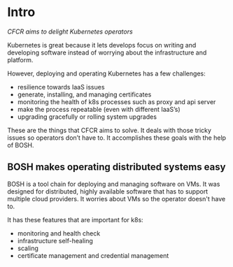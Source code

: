 # Intro

*CFCR aims to delight Kubernetes operators*

Kubernetes is great because it lets develops focus on writing and developing software instead of worrying about the infrastructure and platform. 

However, deploying and operating Kubernetes has a few challenges:
* resilience towards IaaS issues
* generate, installing, and managing certificates
* monitoring the health of k8s processes such as proxy and api server
* make the process repeatable (even with different IaaS’s)
* upgrading gracefully or rolling system upgrades

These are the things that CFCR aims to solve. It deals with those tricky issues so operators don’t have to. It accomplishes these goals with the help of BOSH.

## BOSH makes operating distributed systems easy

BOSH is a tool chain for deploying and managing software on VMs. It was designed for distributed, highly available software that has to support multiple cloud providers. It worries about VMs so the operator doesn't have to.

It has these features that are important for k8s:
* monitoring and health check
* infrastructure self-healing
* scaling
* certificate management and credential management
